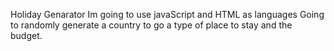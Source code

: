 Holiday Genarator
Im going to use javaScript and HTML as languages
Going to randomly generate a country to go a type of place to stay and the budget.
